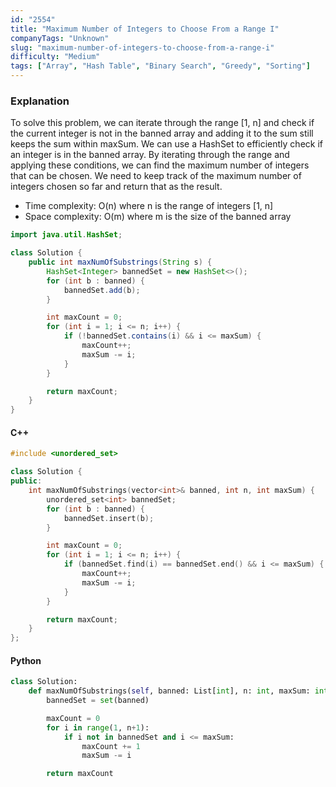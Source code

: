 ```yaml
---
id: "2554"
title: "Maximum Number of Integers to Choose From a Range I"
companyTags: "Unknown"
slug: "maximum-number-of-integers-to-choose-from-a-range-i"
difficulty: "Medium"
tags: ["Array", "Hash Table", "Binary Search", "Greedy", "Sorting"]
---
```


### Explanation
To solve this problem, we can iterate through the range [1, n] and check if the current integer is not in the banned array and adding it to the sum still keeps the sum within maxSum. We can use a HashSet to efficiently check if an integer is in the banned array. By iterating through the range and applying these conditions, we can find the maximum number of integers that can be chosen. We need to keep track of the maximum number of integers chosen so far and return that as the result.

- Time complexity: O(n) where n is the range of integers [1, n]
- Space complexity: O(m) where m is the size of the banned array

```java
import java.util.HashSet;

class Solution {
    public int maxNumOfSubstrings(String s) {
        HashSet<Integer> bannedSet = new HashSet<>();
        for (int b : banned) {
            bannedSet.add(b);
        }

        int maxCount = 0;
        for (int i = 1; i <= n; i++) {
            if (!bannedSet.contains(i) && i <= maxSum) {
                maxCount++;
                maxSum -= i;
            }
        }

        return maxCount;
    }
}
```

#### C++
```cpp
#include <unordered_set>

class Solution {
public:
    int maxNumOfSubstrings(vector<int>& banned, int n, int maxSum) {
        unordered_set<int> bannedSet;
        for (int b : banned) {
            bannedSet.insert(b);
        }

        int maxCount = 0;
        for (int i = 1; i <= n; i++) {
            if (bannedSet.find(i) == bannedSet.end() && i <= maxSum) {
                maxCount++;
                maxSum -= i;
            }
        }

        return maxCount;
    }
};
```

#### Python
```python
class Solution:
    def maxNumOfSubstrings(self, banned: List[int], n: int, maxSum: int) -> int:
        bannedSet = set(banned)

        maxCount = 0
        for i in range(1, n+1):
            if i not in bannedSet and i <= maxSum:
                maxCount += 1
                maxSum -= i

        return maxCount
```